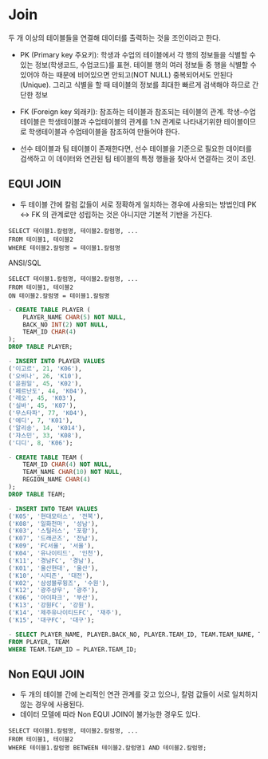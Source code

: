# Join
두 개 이상의 테이블들을 연결해 데이터를 출력하는 것을 조인이라고 한다.

- PK (Primary key 주요키): 학생과 수업의 테이블에서 각 행의 정보들을 식별할 수 있는 정보(학생코드, 수업코드)를 표현. 테이블 행의 여러 정보들 중 행을 식별할 수 있어야 하는 때문에 비어있으면 안되고(NOT NULL) 중복되어서도 안된다(Unique). 그리고 식별을 할 때 테이블의 정보를 최대한 빠르게 검색해야 하므로 간단한 정보

- FK (Foreign key 외래키): 참조하는 테이블과 참조되는 테이블의 관계. 학생-수업 테이블은 학생테이블과 수업테이블의 관계를 1:N 관계로 나타내기위한 테이블이므로 학생테이블과 수업테이블을 참조하여 만들어야 한다.

- 선수 테이블과 팀 테이블이 존재한다면, 선수 테이블을 기준으로 필요한 데이터를 검색하고 이 데이터와 연관된 팀 테이블의 특정 행들을 찾아서 연결하는 것이 조인.

## EQUI JOIN
- 두 테이블 간에 칼럼 값들이 서로 정확하게 일치하는 경우에 사용되는 방법인데 PK <-> FK 의 관계로만 성립하는 것은 아니지만 기본적 기반을 가진다.

```
SELECT 테이블1.칼럼명, 테이블2.칼럼명, ...
FROM 테이블1, 테이블2
WHERE 테이블2.칼럼명 = 테이블1.칼럼명
```

ANSI/SQL
```
SELECT 테이블1.칼럼명, 테이블2.칼럼명, ...
FROM 테이블1, 테이블2
ON 테이블2.칼럼명 = 테이블1.칼럼명
```

```SQL
- CREATE TABLE PLAYER (
	PLAYER_NAME CHAR(5) NOT NULL,
    BACK_NO INT(2) NOT NULL,
    TEAM_ID CHAR(4)
);
DROP TABLE PLAYER;

- INSERT INTO PLAYER VALUES
('이고르', 21, 'K06'),
('오비나', 26, 'K10'),
('윤원일', 45, 'K02'),
('페르난도', 44, 'K04'),
('레오', 45, 'K03'),
('실바', 45, 'K07'),
('무스타파', 77, 'K04'),
('에디', 7, 'K01'),
('알리송', 14, 'K014'),
('쟈스민', 33, 'K08'),
('디디', 8, 'K06');

- CREATE TABLE TEAM (
	TEAM_ID CHAR(4) NOT NULL,
    TEAM_NAME CHAR(10) NOT NULL,
    REGION_NAME CHAR(4)
);
DROP TABLE TEAM;

- INSERT INTO TEAM VALUES
('K05', '현대모터스', '전북'),
('K08', '일화천마', '성남'),
('K03', '스틸러스', '포항'),
('K07', '드래곤즈', '전남'),
('K09', 'FC서울', '서울'),
('K04', '유나이티드', '인천'),
('K11', '경남FC', '경남'),
('K01', '울산현대', '울산'),
('K10', '시티즌', '대전'),
('K02', '삼성블루윙즈', '수원'),
('K12', '광주상무', '광주'),
('K06', '아이파크', '부산'),
('K13', '강원FC', '강원'),
('K14', '제주유나이티드FC', '재주'),
('K15', '대구FC', '대구');

- SELECT PLAYER_NAME, PLAYER.BACK_NO, PLAYER.TEAM_ID, TEAM.TEAM_NAME, TEAM.REGION_NAME
FROM PLAYER, TEAM
WHERE TEAM.TEAM_ID = PLAYER.TEAM_ID;
```

## Non EQUI JOIN
- 두 개의 테이블 간에 논리적인 연관 관계를 갖고 있으나, 칼럼 값들이 서로 일치하지 않는 경우에 사용된다.
- 데이터 모델에 따라 Non EQUI JOIN이 불가능한 경우도 있다.

```
SELECT 테이블1.칼럼명, 테이블2.칼럼명, ...
FROM 테이블1, 테이블2
WHERE 테이블1.칼럼명 BETWEEN 테이블2.칼럼명1 AND 테이블2.칼럼명;
```